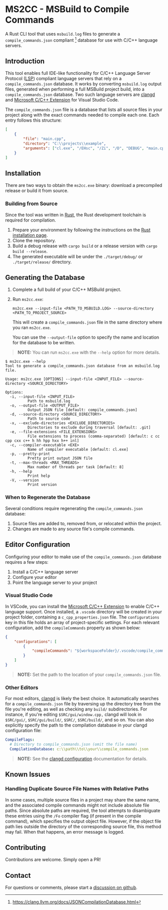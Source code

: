# MS2CC - MSBuild to Compile Commands

A Rust CLI tool that uses `msbuild.log` files to generate a
`compile_commands.json` compliant [^1] database for use with C/C++ language
servers.

## Introduction

This tool enables full IDE-like functionality for C/C++ Language Server Protocol
([LSP]) compliant language servers that rely on a `compile_commands.json`
database. It works by converting `msbuild.log` output files, generated when
performing a full MSBuild project build, into a `compile_commands.json`
database. Two such language servers are [clangd] and [Microsoft C/C++ Extension]
for Visual Studio Code.

The `compile_commands.json` file is a database that lists all source files in
your project along with the exact commands needed to compile each one. Each
entry follows this structure:

```json
[
    {
        "file": "main.cpp",
        "directory": "C:\\projects\\example",
        "arguments": ["cl.exe", "/EHsc", "/Zi", "/D", "DEBUG", "main.cpp"]
    }
]
```

## Installation

There are two ways to obtain the `ms2cc.exe` binary: download a precompiled
release or build it from source.

### Building from Source

Since the tool was written in [Rust], the Rust development toolchain is required
for compilation.

1. Prepare your environment by following the instructions on the
   [Rust installation page].
1. Clone the repository.
1. Build a debug release with `cargo build` or a release version with
   `cargo build --release`.
1. The generated executable will be under the `./target/debug/` or
   `./target/release/` directory.

## Generating the Database

1. Complete a full build of your C/C++ MSBuild project.

1. Run `ms2cc.exe`:

   ```console
   ms2cc.exe --input-file <PATH_TO_MSBUILD.LOG> --source-directory <PATH_TO_PROJECT_SOURCE>
   ```

   This will create a `compile_commands.json` file in the same directory where
   you ran `ms2cc.exe`.

   You can use the `--output-file` option to specify the name and location for
   the database to be written.

> **NOTE:** You can run `ms2cc.exe` with the `--help` option for more details.

```console
$ ms2cc.exe --help
Tool to generate a compile_commands.json database from an msbuild.log file.

Usage: ms2cc.exe [OPTIONS] --input-file <INPUT_FILE> --source-directory <SOURCE_DIRECTORY>

Options:
  -i, --input-file <INPUT_FILE>
          Path to msbuild.log
  -o, --output-file <OUTPUT_FILE>
          Output JSON file [default: compile_commands.json]
  -d, --source-directory <SOURCE_DIRECTORY>
          Path to source code
  -x, --exclude-directories <EXCLUDE_DIRECTORIES>
          Directories to exclude during traversal [default: .git]
  -e, --file-extensions <FILE_EXTENSIONS>
          File extensions to process (comma-separated) [default: c cc cpp cxx c++ h hh hpp hxx h++ inl]
  -c, --compiler-executable <EXE>
          Name of compiler executable [default: cl.exe]
  -p, --pretty-print
          Pretty print output JSON file
  -t, --max-threads <MAX_THREADS>
          Max number of threads per task [default: 8]
  -h, --help
          Print help
  -V, --version
          Print version
```

### When to Regenerate the Database

Several conditions require regenerating the `compile_commands.json` database:

1. Source files are added to, removed from, or relocated within the project.
1. Changes are made to any source file's compile commands.

## Editor Configuration

Configuring your editor to make use of the `compile_commands.json` database
requires a few steps:

1. Install a C/C++ language server
1. Configure your editor
1. Point the language server to your project

### Visual Studio Code

In VSCode, you can install the [Microsoft C/C++ Extension] to enable C/C++
language support. Once installed, a `.vscode` directory will be created in your
project folder, containing a `c_cpp_properties.json` file. The `configurations`
key in this file holds an array of project-specific settings. For each relevant
configuration, add the `compileCommands` property as shown below:

```json
{
    "configurations": [
        {
            "compileCommands": "${workspaceFolder}/.vscode/compile_commands.json"
        }
    ]
}
```

> **NOTE:** Set the path to the location of your `compile_commands.json` file.

### Other Editors

For most editors, [clangd] is likely the best choice. It automatically searches
for a `compile_commands.json` file by traversing up the directory tree from the
file you're editing, as well as checking any `build/` subdirectories. For
instance, if you're editing `$SRC/gui/window.cpp,` clangd will look in
`$SRC/gui/`, `$SRC/gui/build/`, `$SRC/`, `$SRC/build/`, and so on. You can also
explicitly specify the path to the compilation database in your clangd
configuration file:

```yaml
CompileFlags:
  # Directory to compile_commands.json (omit the file name)
  CompilationDatabase: c:\\path\\to\\your\\compile_commands.json
```

> **NOTE:** See the [clangd configuration] documentation for details.

## Known Issues

### Handling Duplicate Source File Names with Relative Paths

In some cases, multiple source files in a project may share the same name, and
the associated compile commands might not include absolute file paths. Since
absolute paths are required, the tool attempts to disambiguate these entries
using the `/Fo` compiler flag (if present in the compile command), which
specifies the output object file. However, if the object file path lies outside
the directory of the corresponding source file, this method may fail. When that
happens, an error message is logged.

## Contributing

Contributions are welcome. Simply open a PR!

## Contact

For questions or comments, please start a [discussion on github].

[^1]: <https://clang.llvm.org/docs/JSONCompilationDatabase.html>

[clangd]: https://clangd.llvm.org/
[clangd configuration]: https://clangd.llvm.org/config
[discussion on github]: https://github.com/fhaddad_microsoft/ms2cc/discussions
[lsp]: https://microsoft.github.io/language-server-protocol/
[microsoft c/c++ extension]: https://code.visualstudio.com/docs/languages/cpp
[rust]: https://www.rust-lang.org/
[rust installation page]: https://www.rust-lang.org/tools/install
